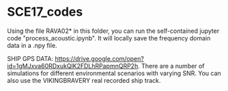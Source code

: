 # SCE17_codes
Using the file RAVA02* in this folder, you can run the self-contained jupyter code "process_acoustic.ipynb". 
It will locally save the frequency domain data in a .npy file.

SHIP GPS DATA: https://drive.google.com/open?id=1gMJxva60RDxukQlK2FDLhRPapmnQRP2h. There are a number of simulations for different environmental scenarios with varying SNR. You can also use the VIKINGBRAVERY real recorded ship track.
